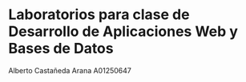 # Laboratorios para clase de Desarrollo de Aplicaciones Web y Bases de Datos

Alberto Castañeda Arana
A01250647